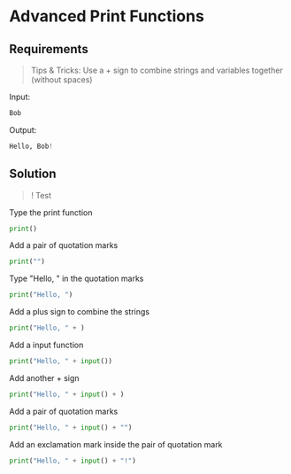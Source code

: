 # Advanced Print Functions
## Requirements
> Tips & Tricks: Use a + sign to combine strings and variables together (without spaces)

Input:
```python
Bob
```

Output:
```python
Hello, Bob!
```
## Solution

>! Test

Type the print function
```python
print()
```
Add a pair of quotation marks
```python
print("")
```
Type "Hello, " in the quotation marks
```python
print("Hello, ")
```
Add a plus sign to combine the strings
```python
print("Hello, " + )
```
Add a input function
```python
print("Hello, " + input())
```
Add another + sign
```python
print("Hello, " + input() + )
```
Add a pair of quotation marks
```python
print("Hello, " + input() + "")
```
Add an exclamation mark inside the pair of quotation mark
```python
print("Hello, " + input() + "!")
```
